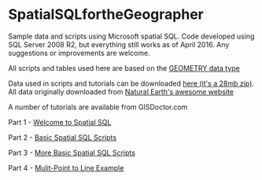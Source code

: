# SpatialSQLfortheGeographer
Sample data and scripts using Microsoft spatial SQL. Code developed using SQL Server 2008 R2, but everything still works as of April 2016. Any suggestions or improvements are welcome.

All scripts and tables used here are based on the <a href="https://msdn.microsoft.com/en-us/library/cc280487.aspx">GEOMETRY data type</a>

Data used in scripts and tutorials can be downloaded <a href="http://www.gisdoctor.com/downloads/Tutorial_Spatial_Data.zip">here (it's a 28mb zip)</a>.  All data originally downloaded from <a href="http://www.naturalearthdata.com/">Natural Earth's awesome website</a>

A number of tutorials are available from GISDoctor.com

Part 1 - <a href="http://www.gisdoctor.com/site/2011/11/15/spatial-sql-geographer-part-1-spatial-sql/">Welcome to Spatial SQL</a>

Part 2 - <a href ="http://www.gisdoctor.com/site/2011/11/21/spatial-sql-geographer-%E2%80%93-part-2-%E2%80%93-basic-spatial-sql-scripts/">Basic Spatial SQL Scripts</a>

Part 3 - <a href ="http://www.gisdoctor.com/site/2012/01/30/spatial-sql-geographer-%E2%80%93-part-3-%E2%80%93-basic-spatial-sql-scripts/">More Basic Spatial SQL Scripts</a>

Part 4 - <a href ="http://www.gisdoctor.com/site/2013/05/07/spatial-sql-multi-point-line/">Mulit-Point to Line Example</a>

